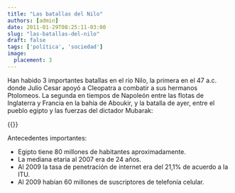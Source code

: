 ```yaml
---
title: "Las batallas del Nilo"
authors: [admin]
date: 2011-01-29T08:25:11-03:00
slug: "las-batallas-del-nilo"
draft: false
tags: ['política', 'sociedad']
image:
  placement: 3
---
```


Han habido 3 importantes batallas en el río Nilo, la primera en el 47
a.c. donde Julio Cesar apoyó a Cleopatra a combatir a sus hermanos
Ptolomeos. La segunda en tiempos de Napoleón entre las flotas de
Inglaterra y Francia en la bahía de Aboukir, y la batalla de ayer, entre
el pueblo egipto y las fuerzas del dictador Mubarak:

{{<youtube dBtYLBQPRGQ>}}

Antecedentes importantes:

-   Egipto tiene 80 millones de habitantes aproximadamente.
-   La mediana etaria al 2007 era de 24 años.
-   Al 2009 la tasa de penetración de internet era del 21,1% de acuerdo
    a la ITU.
-   Al 2009 habían 60 millones de suscriptores de telefonía celular.
